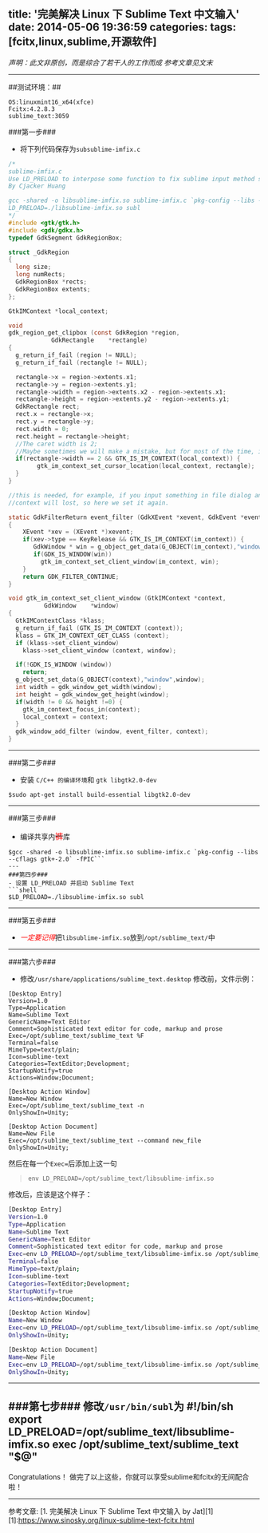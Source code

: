 title: '完美解决 Linux 下 Sublime Text 中文输入'
date: 2014-05-06 19:36:59
categories:
tags: [fcitx,linux,sublime,开源软件]
---
<!--more-->
<em>*声明：此文非原创，而是综合了若干人的工作而成*
*参考文章见文末*</em>

---
##测试环境：##
```
OS:linuxmint16_x64(xfce)
Fcitx:4.2.8.3
sublime_text:3059
```
###第一步###
- 将下列代码保存为`subsublime-imfix.c`
```c
/*
sublime-imfix.c
Use LD_PRELOAD to interpose some function to fix sublime input method support for linux.
By Cjacker Huang

gcc -shared -o libsublime-imfix.so sublime-imfix.c `pkg-config --libs --cflags gtk+-2.0` -fPIC
LD_PRELOAD=./libsublime-imfix.so subl
*/
#include <gtk/gtk.h>
#include <gdk/gdkx.h>
typedef GdkSegment GdkRegionBox;

struct _GdkRegion
{
  long size;
  long numRects;
  GdkRegionBox *rects;
  GdkRegionBox extents;
};

GtkIMContext *local_context;

void
gdk_region_get_clipbox (const GdkRegion *region,
            GdkRectangle    *rectangle)
{
  g_return_if_fail (region != NULL);
  g_return_if_fail (rectangle != NULL);

  rectangle->x = region->extents.x1;
  rectangle->y = region->extents.y1;
  rectangle->width = region->extents.x2 - region->extents.x1;
  rectangle->height = region->extents.y2 - region->extents.y1;
  GdkRectangle rect;
  rect.x = rectangle->x;
  rect.y = rectangle->y;
  rect.width = 0;
  rect.height = rectangle->height;
  //The caret width is 2;
  //Maybe sometimes we will make a mistake, but for most of the time, it should be the caret.
  if(rectangle->width == 2 && GTK_IS_IM_CONTEXT(local_context)) {
        gtk_im_context_set_cursor_location(local_context, rectangle);
  }
}

//this is needed, for example, if you input something in file dialog and return back the edit area
//context will lost, so here we set it again.

static GdkFilterReturn event_filter (GdkXEvent *xevent, GdkEvent *event, gpointer im_context)
{
    XEvent *xev = (XEvent *)xevent;
    if(xev->type == KeyRelease && GTK_IS_IM_CONTEXT(im_context)) {
       GdkWindow * win = g_object_get_data(G_OBJECT(im_context),"window");
       if(GDK_IS_WINDOW(win))
         gtk_im_context_set_client_window(im_context, win);
    }
    return GDK_FILTER_CONTINUE;
}

void gtk_im_context_set_client_window (GtkIMContext *context,
          GdkWindow    *window)
{
  GtkIMContextClass *klass;
  g_return_if_fail (GTK_IS_IM_CONTEXT (context));
  klass = GTK_IM_CONTEXT_GET_CLASS (context);
  if (klass->set_client_window)
    klass->set_client_window (context, window);

  if(!GDK_IS_WINDOW (window))
    return;
  g_object_set_data(G_OBJECT(context),"window",window);
  int width = gdk_window_get_width(window);
  int height = gdk_window_get_height(window);
  if(width != 0 && height !=0) {
    gtk_im_context_focus_in(context);
    local_context = context;
  }
  gdk_window_add_filter (window, event_filter, context);
}
```
---
###第二步###
- 安装 `C/C++ 的编译环境`和 `gtk libgtk2.0-dev`

```
$sudo apt-get install build-essential libgtk2.0-dev
```
---
###第三步###
- 编译共享内~~<font size="3px" color="#ff0000">裤</font>~~库

```shell
$gcc -shared -o libsublime-imfix.so sublime-imfix.c `pkg-config --libs --cflags gtk+-2.0` -fPIC```
---
###第四步###
- 设置 LD_PRELOAD 并启动 Sublime Text
```shell
$LD_PRELOAD=./libsublime-imfix.so subl
```
---
###第五步###
- <font color="#ff0000">*一定要记得*</font>把`libsublime-imfix.so`放到`/opt/sublime_text/`中

---
###第六步###
- 修改`/usr/share/applications/sublime_text.desktop`
修改前，文件示例：
```shell
[Desktop Entry]
Version=1.0
Type=Application
Name=Sublime Text
GenericName=Text Editor
Comment=Sophisticated text editor for code, markup and prose
Exec=/opt/sublime_text/sublime_text %F
Terminal=false
MimeType=text/plain;
Icon=sublime-text
Categories=TextEditor;Development;
StartupNotify=true
Actions=Window;Document;

[Desktop Action Window]
Name=New Window
Exec=/opt/sublime_text/sublime_text -n
OnlyShowIn=Unity;

[Desktop Action Document]
Name=New File
Exec=/opt/sublime_text/sublime_text --command new_file
OnlyShowIn=Unity;

```
然后在每一个`Exec=`后添加上这一句
>`env LD_PRELOAD=/opt/sublime_text/libsublime-imfix.so` 

修改后，应该是这个样子：
```bash
[Desktop Entry]
Version=1.0
Type=Application
Name=Sublime Text
GenericName=Text Editor
Comment=Sophisticated text editor for code, markup and prose
Exec=env LD_PRELOAD=/opt/sublime_text/libsublime-imfix.so /opt/sublime_text/sublime_text %F
Terminal=false
MimeType=text/plain;
Icon=sublime-text
Categories=TextEditor;Development;
StartupNotify=true
Actions=Window;Document;

[Desktop Action Window]
Name=New Window
Exec=env LD_PRELOAD=/opt/sublime_text/libsublime-imfix.so /opt/sublime_text/sublime_text -n
OnlyShowIn=Unity;

[Desktop Action Document]
Name=New File
Exec=env LD_PRELOAD=/opt/sublime_text/libsublime-imfix.so /opt/sublime_text/sublime_text --command new_file
OnlyShowIn=Unity;

```
---
###第七步###
修改`/usr/bin/subl`为
	#!/bin/sh
	export LD_PRELOAD=/opt/sublime_text/libsublime-imfix.so
	exec /opt/sublime_text/sublime_text "$@"
---
Congratulations！
做完了以上这些，你就可以享受sublime和fcitx的无间配合啦！



---
参考文章:
[1. 完美解决 Linux 下 Sublime Text 中文输入  by  Jat][1]
[1]:https://www.sinosky.org/linux-sublime-text-fcitx.html